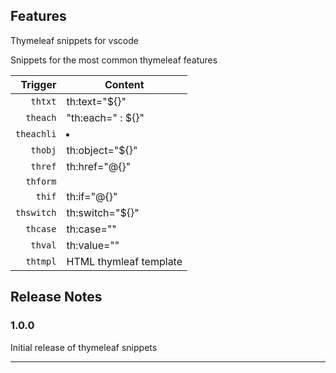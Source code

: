 ## Features

Thymeleaf snippets for vscode

Snippets for the most common thymeleaf features

| Trigger  | Content |
| -------: | ------- |
| `thtxt`   | th:text="${}" |
| `theach`   |"th:each=" : ${}" |
| `theachli`  | <li th:each=" : ${}"></li> |
| `thobj`  | th:object="${}" |
| `thref`  | th:href="@{}" |
| `thform`  | <form th:action="@{}"></form> |
| `thif`   | th:if="@{}" |
| `thswitch`  | th:switch="${}" |
| `thcase`  | th:case="" |
| `thval`  | th:value="" |
| `thtmpl`  | HTML thymleaf template |

## Release Notes

### 1.0.0

Initial release of thymeleaf snippets

-----------------------------------------------------------------------------------------------------------

